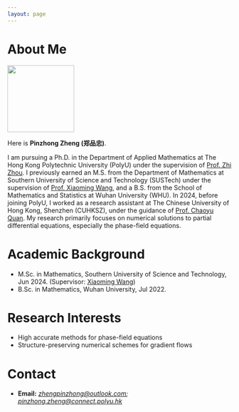 ```yaml
---
layout: page
---
```


# About Me

<img src="https://zhengpinzhong.github.io/images/zpz.jpg" class="floatpic" style="width: auto; height: 150px;" >

Here is **Pinzhong Zheng (郑品忠)**.

I am pursuing a Ph.D. in the Department of Applied Mathematics at The Hong Kong Polytechnic University (PolyU) under the supervision of [Prof. Zhi Zhou](https://sites.google.com/site/zhizhou0125/home). I previously earned an M.S. from the Department of Mathematics at Southern University of Science and Technology (SUSTech) under the supervision of [Prof. Xiaoming Wang](https://sites.mst.edu/wangxiaoming/), and a B.S. from the School of Mathematics and Statistics at Wuhan University (WHU). In 2024, before joining PolyU, I worked as a research assistant at The Chinese University of Hong Kong, Shenzhen (CUHKSZ), under the guidance of [Prof. Chaoyu Quan](https://sites.google.com/site/quanchaoyu/home). My research primarily focuses on numerical solutions to partial differential equations, especially the phase-field equations.



# Academic Background

- M.Sc. in Mathematics, Southern University of Science and Technology, Jun 2024. (Supervisor: [Xiaoming Wang](https://sites.mst.edu/wangxiaoming/))
- B.Sc. in Mathematics, Wuhan University, Jul 2022.


# Research Interests

- High accurate methods for phase-field equations
- Structure-preserving numerical schemes for gradient flows


# Contact

- **Email:** *zhengpinzhong@outlook.com; pinzhong.zheng@connect.polyu.hk*

